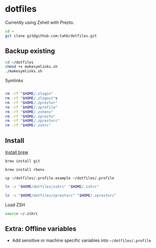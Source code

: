 dotfiles
========

Currently using Zshell with Prezto.

```bash
cd ~
git clone git@github.com:tahb/dotfiles.git
```

## Backup existing


```bash
cd ~/dotfiles
chmod +x makesymlinks.sh
./makesymlinks.sh
```

Symlinks
```bash

rm -rf "$HOME/.zlogin"
rm -rf "$HOME/.zlogout"s
rm -rf "$HOME/.zpreztor"
rm -rf "$HOME/.zprofile"
rm -rf "$HOME/.zshenv"
rm -rf "$HOME/.zprezto"
rm -rf "$HOME/.zpreztorc"
rm -rf "$HOME/.zshrc"

```

## Install


[Install brew](https://brew.sh/)

```
brew install git
```

```
brew install rbenv
```

```
cp ~/dotfiles/.profile.example ~/dotfiles/.profile
```

```bash
ln -s "$HOME/dotfiles/zshrc" "$HOME/.zshrc"
```

```bash
ln -s "$HOME/dotfiles/zpreztorc" "$HOME/.zpreztorc"
```

Load ZSH
```bash
source ~/.zshrc
```


## Extra: Offline variables
- Add sensitive or machine specific variables into `~/dotfiles/.profile`
